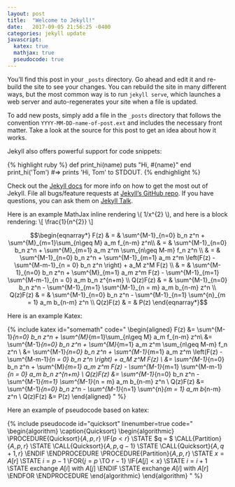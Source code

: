 ```yaml
---
layout: post
title:  "Welcome to Jekyll!"
date:   2017-09-05 21:56:25 -0400
categories: jekyll update
javascript:
  katex: true
  mathjax: true
  pseudocode: true
---
```


You’ll find this post in your `_posts` directory. Go ahead and edit it and re-build the site to see your changes. You can rebuild the site in many different ways, but the most common way is to run `jekyll serve`, which launches a web server and auto-regenerates your site when a file is updated.

To add new posts, simply add a file in the `_posts` directory that follows the convention `YYYY-MM-DD-name-of-post.ext` and includes the necessary front matter. Take a look at the source for this post to get an idea about how it works.

Jekyll also offers powerful support for code snippets:

{% highlight ruby %}
def print_hi(name)
  puts "Hi, #{name}"
end
print_hi('Tom')
#=> prints 'Hi, Tom' to STDOUT.
{% endhighlight %}


Check out the [Jekyll docs][jekyll-docs] for more info on how to get the most out of Jekyll. File all bugs/feature requests at [Jekyll’s GitHub repo][jekyll-gh]. If you have questions, you can ask them on [Jekyll Talk][jekyll-talk].

Here is an example MathJax inline rendering \\( 1/x^{2} \\), and here is a block rendering: \\[ \frac{1}{n^{2}} \\]

$$\begin{eqnarray*}
    F(z) & = & \sum^{M-1}_{n=0} b_n z^n + \sum^{M}_{m=1}\sum_{n\geq M} a_m f_{n-m} z^n\\
    & = & \sum^{M-1}_{n=0} b_n z^n + \sum^{M}_{m=1} a_m z^m \sum_{n\geq M-m} f_n z^n \\
    & = & \sum^{M-1}_{n=0} b_n z^n + \sum^{M-1}_{m=1} a_m z^m \left(F(z)  - \sum^{M-m-1}_{n = 0} b_n z^n \right) + a_M z^M F(z) \\
    & = & \sum^{M-1}_{n=0} b_n z^n + \sum^{M}_{m=1} a_m z^m F(z) - \sum^{M-1}_{m=1} \sum^{M-m-1}_{n = 0} a_m b_n z^{n+m} \\
    Q(z)F(z) & = & \sum^{M-1}_{n=0} b_n z^n - \sum^{M-1}_{m=1} \sum^{M-1}_{n = m} a_m b_{n-m} z^n \\
    Q(z)F(z) & = & \sum^{M-1}_{n=0} b_n z^n - \sum^{M-1}_{n=1} \sum^{n}_{m = 1} a_m b_{n-m} z^n \\
    Q(z)F(z) & = & P(z)
\end{eqnarray*}$$

Here is an example Katex:

{% include katex id="somemath" code="
\begin{aligned}
    F(z) &= \sum^{M-1}_{n=0} b_n z^n + \sum^{M}_{m=1}\sum_{n\geq M} a_m f_{n-m} z^n\\
    &= \sum^{M-1}_{n=0} b_n z^n + \sum^{M}_{m=1} a_m z^m \sum_{n\geq M-m} f_n z^n \\
    &= \sum^{M-1}_{n=0} b_n z^n + \sum^{M-1}_{m=1} a_m z^m \left(F(z)  - \sum^{M-m-1}_{n = 0} b_n z^n \right) + a_M z^M F(z) \\
    &= \sum^{M-1}_{n=0} b_n z^n + \sum^{M}_{m=1} a_m z^m F(z) - \sum^{M-1}_{m=1} \sum^{M-m-1}_{n = 0} a_m b_n z^{n+m} \\
    Q(z)F(z) &= \sum^{M-1}_{n=0} b_n z^n - \sum^{M-1}_{m=1} \sum^{M-1}_{n = m} a_m b_{n-m} z^n \\
    Q(z)F(z) &= \sum^{M-1}_{n=0} b_n z^n - \sum^{M-1}_{n=1} \sum^{n}_{m = 1} a_m b_{n-m} z^n \\
    Q(z)F(z) &= P(z)
\end{aligned}
" %}

Here an example of pseudocode based on katex:

{% include pseudocode id="quicksort" linenumber=true code="
\begin{algorithm}
\caption{Quicksort}
\begin{algorithmic}
\PROCEDURE{Quicksort}{$A, p, r$}
    \IF{$p < r$}
        \STATE $q = $ \CALL{Partition}{$A, p, r$}
        \STATE \CALL{Quicksort}{$A, p, q - 1$}
        \STATE \CALL{Quicksort}{$A, q + 1, r$}
    \ENDIF
\ENDPROCEDURE
\PROCEDURE{Partition}{$A, p, r$}
    \STATE $x = A[r]$
    \STATE $i = p - 1$
    \FOR{$j = p$ \TO $r - 1$}
        \IF{$A[j] < x$}
            \STATE $i = i + 1$
            \STATE exchange
            $A[i]$ with $A[j]$
        \ENDIF
        \STATE exchange $A[i]$ with $A[r]$
    \ENDFOR
\ENDPROCEDURE
\end{algorithmic}
\end{algorithm}
" %}

[jekyll-docs]: https://jekyllrb.com/docs/home
[jekyll-gh]:   https://github.com/jekyll/jekyll
[jekyll-talk]: https://talk.jekyllrb.com/
